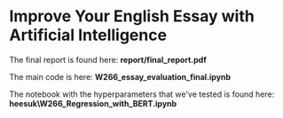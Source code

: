 # Improve Your English Essay with Artificial Intelligence

The final report is found here: **report/final_report.pdf**

The main code is here: **W266_essay_evaluation_final.ipynb**

The notebook with the hyperparameters that we've tested is found here: **heesuk\W266_Regression_with_BERT.ipynb**
